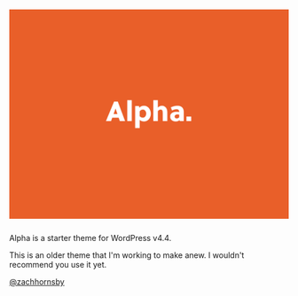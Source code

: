 ![Alpha Theme](https://github.com/zachhornsby/Alpha/blob/master/screenshot.png)
==========

Alpha is a starter theme for WordPress v4.4.

This is an older theme that I'm working to make anew. I wouldn't recommend you use it yet.

[@zachhornsby](http://twitter.com/zachhornsby)